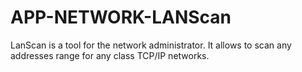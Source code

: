 APP-NETWORK-LANScan
===================

LanScan is a tool for the network administrator. It allows to scan any addresses range for any class TCP/IP networks.
